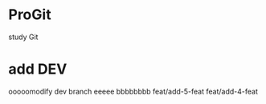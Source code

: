# ProGit
study Git

# add DEV
ooooomodify dev branch
eeeee
bbbbbbbb
feat/add-5-feat
feat/add-4-feat

